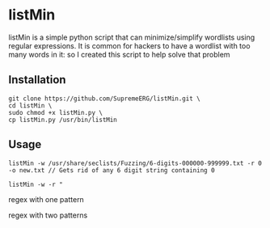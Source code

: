 # listMin
listMin is a simple python script that can minimize/simplify wordlists using regular expressions. It is common for hackers to have a wordlist with too many words in it: so I created this script to help solve that problem
## Installation
```
git clone https://github.com/SupremeERG/listMin.git \
cd listMin \
sudo chmod +x listMin.py \
cp listMin.py /usr/bin/listMin
``` 
## Usage
```
listMin -w /usr/share/seclists/Fuzzing/6-digits-000000-999999.txt -r 0 -o new.txt // Gets rid of any 6 digit string containing 0

listMin -w -r "
```

regex with one pattern

regex with two patterns
